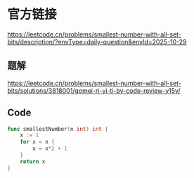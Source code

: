 # 官方链接
https://leetcode.cn/problems/smallest-number-with-all-set-bits/description/?envType=daily-question&envId=2025-10-29

## 题解
https://leetcode.cn/problems/smallest-number-with-all-set-bits/solutions/3818001/gomei-ri-yi-ti-by-code-review-y15v/

## Code
```go
func smallestNumber(n int) int {
    x := 1
    for x < n {
        x = x*2 + 1
    }
    return x
}
```